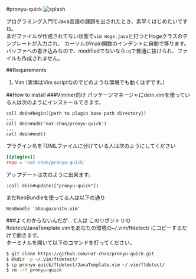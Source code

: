 #pronyu-quick
![splash](https://github.com/nat-chan/pronyu-quick/wiki/splash50.png)

プログラミング入門でJava言語の課題を出されたとき、素早くはじめたいですね。  
まだファイルが作成されてない状態で`vim Hoge.java`と打つとHogeクラスのテンプレートが入力され、
カーソルがmain関数のインデントに自動で移ります。  
バッファへの書き込みなので、modifiedでないなら`:q`で普通に抜けられ、ファイルも作成されません。

##Requirements
1. Vim (実体はVim scriptなのでどのような環境でも動くはずです。)

##How to install
###Vimmer向け
パッケージマネージャにdein.vimを使っている人は次のようにインストールできます。
```vim:~/.vimrc
call dein#begin({path to plugin base path directory})
...
call dein#add('nat-chan/pronyu-quick')
...
call dein#end()
```
プラグイン名をTOMLファイルに分けている人は次のようにしてください
```toml:~/.vim/rc/dein.toml
[[plugins]]
repo = 'nat-chan/pronyu-quick'
```
アップデートは次のように出来ます。
```vim
:call dein#update(["pronyu-quick"])
```
まだNeoBundleを使ってる人は以下の通り
```vim:~/.vimrc
NeoBundle 'Shougo/unite.vim'
```

###よくわからないんだが...て人は
このリポジトリのftdetect/JavaTemplate.vimをあなたの環境の~/.vim/ftdetect/
にコピーするだけで動きます。  
ターミナルを開いて以下のコマンドを打ってください。
```bash
$ git clone https://github.com/nat-chan/pronyu-quick.git
$ mkdir -p ~/.vim/ftdetect/
$ cp pronyu-quick/ftdetect/JavaTemplate.vim ~/.vim/ftdetect/
$ rm -rf pronyu-quick
```
